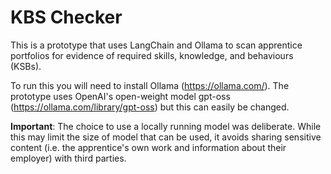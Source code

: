 # KBS Checker
This is a prototype that uses LangChain and Ollama to scan apprentice portfolios for evidence of required skills, knowledge, and behaviours (KSBs).

To run this you will need to install Ollama (https://ollama.com/). The prototype uses OpenAI's open-weight model gpt-oss (https://ollama.com/library/gpt-oss) but this can easily be changed.

**Important**: The choice to use a locally running model was deliberate. While this may limit the size of model that can be used, it avoids sharing sensitive content (i.e. the apprentice's own work and information about their employer) with third parties.

